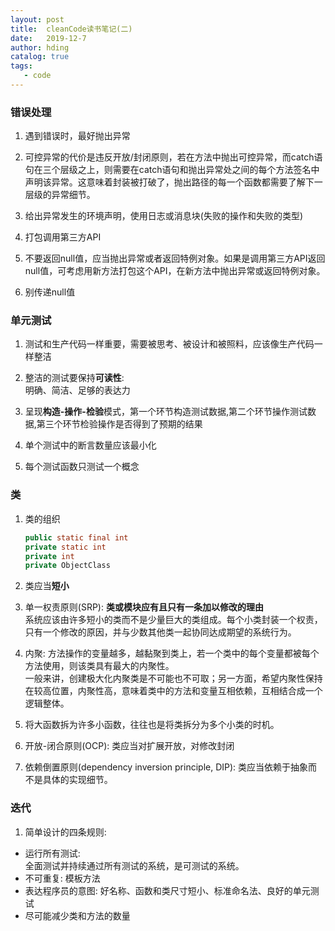 ```yaml
---
layout: post
title:  cleanCode读书笔记(二)
date:   2019-12-7
author: hding
catalog: true
tags:
   - code
---
```

### 错误处理
1. 遇到错误时，最好抛出异常  

2. 可控异常的代价是违反开放/封闭原则，若在方法中抛出可控异常，而catch语句在三个层级之上，则需要在catch语句和抛出异常处之间的每个方法签名中声明该异常。这意味着封装被打破了，抛出路径的每一个函数都需要了解下一层级的异常细节。  

3. 给出异常发生的环境声明，使用日志或消息块(失败的操作和失败的类型)

4. 打包调用第三方API

5. 不要返回null值，应当抛出异常或者返回特例对象。如果是调用第三方API返回null值，可考虑用新方法打包这个API，在新方法中抛出异常或返回特例对象。

6. 别传递null值  


### 单元测试
1. 测试和生产代码一样重要，需要被思考、被设计和被照料，应该像生产代码一样整洁  

2. 整洁的测试要保持**可读性**:  
   明确、简洁、足够的表达力  

3. 呈现**构造-操作-检验**模式，第一个环节构造测试数据,第二个环节操作测试数据,第三个环节检验操作是否得到了预期的结果  

4. 单个测试中的断言数量应该最小化  

5. 每个测试函数只测试一个概念  


### 类
1. 类的组织  
   ```java
   public static final int
   private static int
   private int
   private ObjectClass
   ```

2. 类应当**短小**  

3. 单一权责原则(SRP): **类或模块应有且只有一条加以修改的理由**  
    系统应该由许多短小的类而不是少量巨大的类组成。每个小类封装一个权责，只有一个修改的原因，并与少数其他类一起协同达成期望的系统行为。  

4. 内聚: 方法操作的变量越多，越黏聚到类上，若一个类中的每个变量都被每个方法使用，则该类具有最大的内聚性。  
    一般来讲，创建极大化内聚类是不可能也不可取；另一方面，希望内聚性保持在较高位置，内聚性高，意味着类中的方法和变量互相依赖，互相结合成一个逻辑整体。  

5. 将大函数拆为许多小函数，往往也是将类拆分为多个小类的时机。  

6. 开放-闭合原则(OCP): 类应当对扩展开放，对修改封闭  

7. 依赖倒置原则(dependency inversion principle, DIP): 类应当依赖于抽象而不是具体的实现细节。


### 迭代
1. 简单设计的四条规则:
  - 运行所有测试:  
    全面测试并持续通过所有测试的系统，是可测试的系统。
  - 不可重复: 模板方法
  - 表达程序员的意图: 好名称、函数和类尺寸短小、标准命名法、良好的单元测试
  - 尽可能减少类和方法的数量






  











	













































